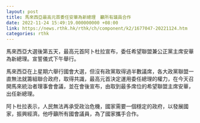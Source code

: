```yaml
---
layout: post
title: 馬來西亞最高元首委任安華為新總理　籲所有議員合作
date: 2022-11-24 15:49:19.000000000 +08:00
link: https://news.rthk.hk/rthk/ch/component/k2/1677047-20221124.htm
categories: rthk
---
```


馬來西亞大選後第五天，最高元首阿卜杜拉宣布，委任希望聯盟兼公正黨主席安華為新總理。宣誓儀式下午舉行。

馬來西亞在上星期六舉行國會大選，但沒有政黨取得過半數議席，各大政黨聯盟一直無法就籌組聯合政府，取得共識，最高元首決定運用委任總理的權力，在今天召開馬來統治者理事會會議，並在會後宣布，由取到最多席位的希望聯盟主席安華，出任新總理。

阿卜杜拉表示，人民無法再承受政治危機，國家需要一個穩定的政府，以發展國家，振興經濟。他呼籲所有國會議員，為了國家攜手合作。
